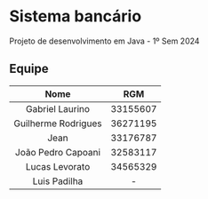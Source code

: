 # Sistema bancário
Projeto de desenvolvimento em Java - 1º Sem 2024

## Equipe
|        Nome         |   RGM    |
|:-------------------:|:--------:|
|   Gabriel Laurino   | 33155607 |
| Guilherme Rodrigues | 36271195 |
|        Jean         | 33176787 |
| João Pedro Capoani  | 32583117 |
|   Lucas Levorato    | 34565329 |
|    Luis Padilha     |    -     |
